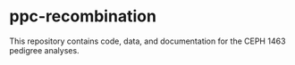 # ppc-recombination
This repository contains code, data, and documentation for the CEPH 1463 pedigree analyses.
